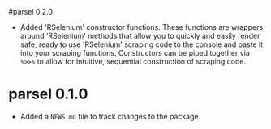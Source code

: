 #parsel 0.2.0

* Added 'RSelenium' constructor functions. These functions are wrappers around 'RSelenium' methods that allow you to quickly and easily render safe, ready to use
'RSelenium' scraping code to the console and paste it into your scraping functions. 
Constructors can be piped together via `%>>%` to allow for intuitive, sequential 
construction of scraping code. 


# parsel 0.1.0

* Added a `NEWS.md` file to track changes to the package.
